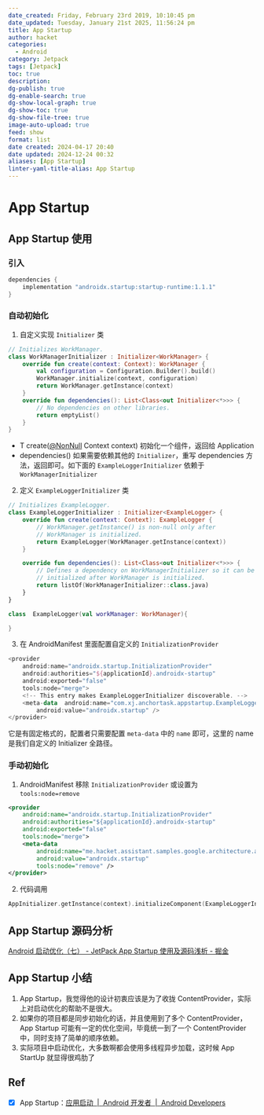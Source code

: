 ```yaml
---
date_created: Friday, February 23rd 2019, 10:10:45 pm
date_updated: Tuesday, January 21st 2025, 11:56:24 pm
title: App Startup
author: hacket
categories:
  - Android
category: Jetpack
tags: [Jetpack]
toc: true
description: 
dg-publish: true
dg-enable-search: true
dg-show-local-graph: true
dg-show-toc: true
dg-show-file-tree: true
image-auto-upload: true
feed: show
format: list
date created: 2024-04-17 20:40
date updated: 2024-12-24 00:32
aliases: [App Startup]
linter-yaml-title-alias: App Startup
---
```


# App Startup

## App Startup 使用

### 引入

```groovy
dependencies {
    implementation "androidx.startup:startup-runtime:1.1.1"
}
```

### 自动初始化

1. 自定义实现 `Initializer` 类

```kotlin
// Initializes WorkManager.
class WorkManagerInitializer : Initializer<WorkManager> {
    override fun create(context: Context): WorkManager {
        val configuration = Configuration.Builder().build()
        WorkManager.initialize(context, configuration)
        return WorkManager.getInstance(context)
    }
    override fun dependencies(): List<Class<out Initializer<*>>> {
        // No dependencies on other libraries.
        return emptyList()
    }
}
```

- T create([@NonNull](/NonNull) Context context) 初始化一个组件，返回给 Application
- dependencies() 如果需要依赖其他的 `Initializer`，重写 dependencies 方法，返回即可。如下面的 `ExampleLoggerInitializer` 依赖于 `WorkManagerInitializer`

2. 定义 `ExampleLoggerInitializer` 类

```kotlin
// Initializes ExampleLogger.
class ExampleLoggerInitializer : Initializer<ExampleLogger> {
    override fun create(context: Context): ExampleLogger {
        // WorkManager.getInstance() is non-null only after
        // WorkManager is initialized.
        return ExampleLogger(WorkManager.getInstance(context))
    }

    override fun dependencies(): List<Class<out Initializer<*>>> {
        // Defines a dependency on WorkManagerInitializer so it can be
        // initialized after WorkManager is initialized.
        return listOf(WorkManagerInitializer::class.java)
    }
}

class  ExampleLogger(val workManager: WorkManager){

}
```

3. 在 AndroidManifest 里面配置自定义的 `InitializationProvider`

```kotlin
<provider
    android:name="androidx.startup.InitializationProvider"
    android:authorities="${applicationId}.androidx-startup"
    android:exported="false"
    tools:node="merge">
    <!-- This entry makes ExampleLoggerInitializer discoverable. -->
    <meta-data  android:name="com.xj.anchortask.appstartup.ExampleLoggerInitializer"
        android:value="androidx.startup" />
</provider>
```

它是有固定格式的，配置者只需要配置 `meta-data` 中的 `name` 即可，这里的 name 是我们自定义的 Initializer 全路径。

### 手动初始化

1. AndroidManifest 移除 `InitializationProvider` 或设置为 `tools:node=remove`

```xml
<provider
    android:name="androidx.startup.InitializationProvider"
    android:authorities="${applicationId}.androidx-startup"
    android:exported="false"
    tools:node="merge">
    <meta-data
        android:name="me.hacket.assistant.samples.google.architecture.appstartup.ExampleLoggerInitializer"
        android:value="androidx.startup"
        tools:node="remove" />
</provider>
```

2. 代码调用

```kotlin
AppInitializer.getInstance(context).initializeComponent(ExampleLoggerInitializer::class.java)
```

## App Startup 源码分析

[Android 启动优化（七） - JetPack App Startup 使用及源码浅析 - 掘金](https://juejin.cn/post/6952659008733839390)

## App Startup 小结

1. App Startup，我觉得他的设计初衷应该是为了收拢 ContentProvider，实际上对启动优化的帮助不是很大。
2. 如果你的项目都是同步初始化的话，并且使用到了多个 ContentProvider，App Startup 可能有一定的优化空间，毕竟统一到了一个 ContentProvider 中，同时支持了简单的顺序依赖。
3. 实际项目中启动优化，大多数啊都会使用多线程异步加载，这时候 App StartUp 就显得很鸡肋了

## Ref

- [x] App Startup：[应用启动  |  Android 开发者  |  Android Developers](https://developer.android.com/topic/libraries/app-startup)
